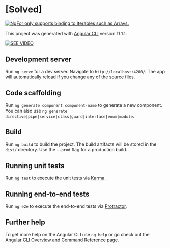 # [Solved]

[![NgFor only supports binding to Iterables such as Arrays. ](https://dominicode.com/wp-content/uploads/Screenshot-2021-01-24-at-13.06.25.png)](https://www.youtube.com/watch?v=WndFarOvOlk)

This project was generated with [Angular CLI](https://github.com/angular/angular-cli) version 11.1.1.

[![SEE VIDEO ](http://i3.ytimg.com/vi/WndFarOvOlk/maxresdefault.jpg)](https://www.youtube.com/watch?v=WndFarOvOlk)


## Development server

Run `ng serve` for a dev server. Navigate to `http://localhost:4200/`. The app will automatically reload if you change any of the source files.

## Code scaffolding

Run `ng generate component component-name` to generate a new component. You can also use `ng generate directive|pipe|service|class|guard|interface|enum|module`.

## Build

Run `ng build` to build the project. The build artifacts will be stored in the `dist/` directory. Use the `--prod` flag for a production build.

## Running unit tests

Run `ng test` to execute the unit tests via [Karma](https://karma-runner.github.io).

## Running end-to-end tests

Run `ng e2e` to execute the end-to-end tests via [Protractor](http://www.protractortest.org/).

## Further help

To get more help on the Angular CLI use `ng help` or go check out the [Angular CLI Overview and Command Reference](https://angular.io/cli) page.
